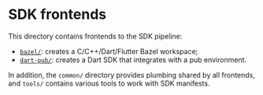 SDK frontends
=============

This directory contains frontends to the SDK pipeline:
- [`bazel/`](bazel): creates a C/C++/Dart/Flutter Bazel workspace;
- [`dart-pub/`](dart-pub): creates a Dart SDK that integrates with a pub environment.

In addition, the `common/` directory provides plumbing shared by all frontends,
and `tools/` contains various tools to work with SDK manifests.
